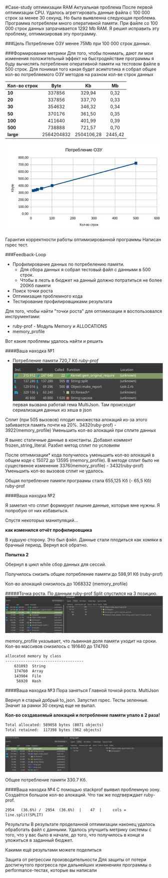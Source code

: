 #Case-study оптимизации RAM
Актуальная проблема
После первой оптимизации CPU. Удалось агреггировать данные файла с 100 000 строк за менее 30 секунд.
Но была выявленна следующая проблема. Программа потребялем много оперативной памяти. При файле со 100 000 строк данных затрачивается 1292 Mb RAM.
Я решил исправить эту проблему, оптимизировав эту программу.

###Цель
Потребление ОЗУ менее 75Mb при 100 000 строк данных.

###Формирование метрики
Для того, чтобы понимать, дают ли мои изменения положительный эффект на быстродействие программы я буду вычислять потребление оперативной памяти на тестовом файле в 500 строк.
Для понимая того какая будет асимтотика я собрал общее кол-во потребляемого ОЗУ методов на разном кол-ве строк данных
 



| Кол-во строк  | Byte       | Kb        |    Mb  |
| ------------- |:----------:|:---------:|:------:|
|   **10**      |337856      |329,94     |0,32    |
|   **20**      |337856      |337,70     |0,33    |
|   **30**      |354632      |346,32     |0,34    |
|   **50**      |370176      |361,50     |0,35    |
|   **100**     |411640      |401,99     |0,39    |
|   **500**     |738888      |721,57     |0,70    |
|   **large**  |2564204832  |2504106,28  |2445,42 |
    
![diagram](https://raw.githubusercontent.com/VidgarVii/rails-optimization-2-task2/task-2-optimaiz-ram/benchmarks/RAM/diagram.jpg)

Гарантия корректности работы оптимизированной программы
Написан rspec тест.

###Feedback-Loop

* Профилирование данных по потребелению памяти.
  * Для сбора данных я собрал тестовый файл с данными в 500 строк. 
  * Чтобы в лезть в бюджет на данный должно потратиться не более 200Кб памяти 
* Поиск точки роста
* Оптимизация проблемного кода
* Тестирование профилировщиками результата

Для того, чтобы найти "точки роста" для оптимизации я воспользовался инструментами:
- ruby-prof - Модуль Memory и ALLOCATIONS
- memory_profile

Вот какие проблемы удалось найти и решить

####Ваша находка №1
* Потребление памяти 720,7 Кб *ruby-prof*
![point](https://raw.githubusercontent.com/VidgarVii/rails-optimization-2-task2/task-2-optimaiz-ram/benchmarks/RAM/reports/img/point-1.png)
первая вызвана работай гема MultiJson. Там происходит сериализация данных из хеша в json

Сплит (при 505 вызовов) плодит множества алокаций из-за этого забивается память почти на 20%. 3432(ruby-prof) - 3922(memory_profile)
Уменьшить кол-во алокаций при сплите данных

Я вынес статичные данные в константы. Добавил коммент frozen_string_literal. Разбил метод сплит по условиям

После оптимизации* кода получилось уменьшить кол-во алокаций в общем коде с 15072 до 13595 (memory_profile). 
В методе сплит было не существеное изменение 3376(memory_profile) - 3432(ruby-prof)
Уменьшить кол-во вызовов сплит не удалось.

Общая потребление памяти програамы стала 655,125 Кб (- 65,5 Кб) ruby-prof

####Ваша находка №2

Я заметил что сплит формирует лишние данные, которые мне нужны. Я попробую от них избавиться. 

Спустя некоторых манипуляций...

**как изменился отчёт профилировщика**

В худшую сторону. Это был фэйл. Данные стали плодиться как хомяки в брачный период. Вернул всё обратно. 

**Попытка 2**

Обернул в цикл while сбор данных для сессий.

Получилось снизить общее потребление памяти до 598,91 Кб (ruby-prof)

Кол-во алокаций снизилось до 1068332 (memory_profile)

#####Точка роста.
По данным ruby-prof Split спустился на 3 позицию. 
![point](https://raw.githubusercontent.com/VidgarVii/rails-optimization-2-task2/task-2-optimaiz-ram/benchmarks/RAM/reports/img/point-2.png)


memory_profile указывает, что львинная доля памяти уходит на сроки.
Кол-во массивов снизилось с 191640 до 174760
```
allocated memory by class
-----------------------------------
    631093  String
    174760  Array
    143904  File
     56920  Hash

```
  
####Ваша находка №3
Пора заняться Главной точкой роста. MultiJson

Вернул я старый добрый to_json. Запустил rspec. Тесты зеленные. Значит за рамки 30 секунд еще не выпал.

**Кол-во создаваемый алокаций и потребление памяти упало в 2 раза!**


```
Total allocated: 589058 bytes (8071 objects)
Total retained:  117398 bytes (962 objects)
``` 

![point](https://raw.githubusercontent.com/VidgarVii/rails-optimization-2-task2/task-2-optimaiz-ram/benchmarks/RAM/reports/img/point-3.png)

Общее потребление памяти 330.7 Кб.

####Ваша находка №4
C помощью stackprof выявил проблемную зону. Создаётся большое кол-во алокаций. Что так же подтверждает ruby-prof.
```
2954   (36.6%) /  2954  (36.6%)  |    47  |     cols = line.split(SPLIT)
```

Результаты
В результате проделанной оптимизации наконец удалось обработать файл с данными. Удалось улучшить метрику системы с того, что у вас было в начале, до того, что получилось в конце и уложиться в заданный бюджет.

Какими ещё результами можете поделиться

Защита от регрессии производительности
Для защиты от потери достигнутого прогресса при дальнейших изменениях программы о performance-тестах, которые вы написали